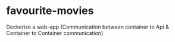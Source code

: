 # favourite-movies
Dockerize a web-app (Communication between container to Api &amp; Container to Container communication)
